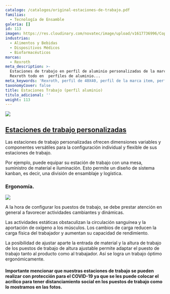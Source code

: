 ```yaml
---
catalogo: /catalogos/original-estaciones-de-trabajo.pdf
familias:
  - Tecnología de Ensamble
galeria: []
id: 113
imagen: https://res.cloudinary.com/novatec/image/upload/v1617736996/Copia_de_Dise%C3%B1o_sin_t%C3%ADtulo_47_cbdrdc.png
industrias:
  - Alimentos y Bebidas
  - Dispositivos Médicos
  - Biofarmacéuticos
marcas:
  - Rexroth
meta_description: >-
  Estaciones de trabajo en perfil de aluminio personalizadas de la marca Bosch
  Rexroth todo en  perfiles de aluminio...
meta_keywords: 'Rexroth, perfil de 40X40, perfil de la marca item, perfil Bosch '
taxonomyCover: false
title: Estaciones Trabajo (perfil aluminio)
titulo_adicional: ''
weight: 113
---
```




![](https://res.cloudinary.com/novatec/v1596836409/MT_13682_20160704_133333.big_urd18k.jpg)

## [**Estaciones de trabajo personalizadas**](https://www.boschrexroth.com/es/mx/productos/grupo-de-productos/tecnologia-de-ensamble/sistemas-de-produccion-manual/puestos-de-trabajo)

Las estaciones de trabajo personalizadas ofrecen dimensiones variables y componentes versátiles para la configuración individual y flexible de sus estaciones de trabajo.

Por ejemplo, puede equipar su estación de trabajo con una mesa, suministro de material e iluminación. Esto permite un diseño de sistema kanban, es decir, una división de ensamblaje y logística.

### **Ergonomía.**

![](https://res.cloudinary.com/novatec/v1596837166/lean-manufacturing-and-ergonomic-workcell-design-43-728_khu79y.jpg)

A la hora de configurar los puestos de trabajo, se debe prestar atención en general a favorecer actividades cambiantes y dinámicas.

Las actividades estáticas obstaculizan la circulación sanguínea y la aportación de oxígeno a los músculos. Los cambios de carga reducen la carga física del trabajador y aumentan su capacidad de rendimiento.

La posibilidad de ajustar aparte la entrada de material y la altura de trabajo de los puestos de trabajo de altura ajustable permite adaptar el puesto de trabajo tanto al producto como al trabajador. Así se logra un trabajo óptimo ergonómicamente.

#### **Importante mencionar que nuestras estaciones de trabajo se pueden realizar con protección para el COVID-19 ya que se les puede colocar el acrílico para tener distanciamiento social en los puestos de trabajo como lo mostramos en las fotos.**

